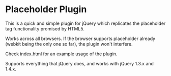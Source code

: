 Placeholder Plugin
====================

This is a quick and simple plugin for jQuery which replicates the placeholder tag functionality promised by HTML5.

Works across all browsers. If the browser supports placeholder already (webkit being the only one so far), the plugin won't interfere.

Check index.html for an example usage of the plugin.

Supports everything that jQuery does, and works with jQuery 1.3.x and 1.4.x.